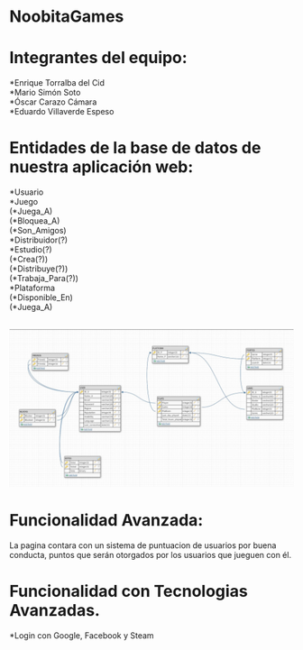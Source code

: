 # NoobitaGames  
# Integrantes del equipo:  
   *Enrique Torralba del Cid  
   *Mario Simón Soto  
   *Óscar Carazo Cámara  
   *Eduardo Villaverde Espeso  
  # 
# Entidades de la base de datos de nuestra aplicación web:  
   *Usuario  
   *Juego  
   (*Juega_A)  
   (*Bloquea_A)  
   (*Son_Amigos)  
   *Distribuidor(?)  
   *Estudio(?)  
   (*Crea(?))  
   (*Distribuye(?))  
   (*Trabaja_Para(?))  
   *Plataforma  
   (*Disponible_En)  
   (*Juega_A)
   
   ![Imagen de las Entidades](photo6014931153942850327.jpg)
# Funcionalidad Avanzada:
   La pagina contara con un sistema de puntuacion de usuarios por buena conducta, puntos que serán otorgados por los usuarios que jueguen con él.  
      
# Funcionalidad con Tecnologias Avanzadas.  
*Login con Google, Facebook y Steam
